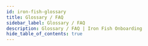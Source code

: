```yaml
---
id: iron-fish-glossary
title: Glossary / FAQ
sidebar_label: Glossary / FAQ
description: Glossary / FAQ | Iron Fish Onboarding
hide_table_of_contents: true
---
```

